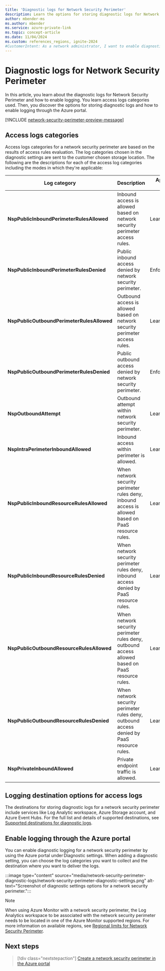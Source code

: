 ```yaml
---
title: 'Diagnostic logs for Network Security Perimeter'
description: Learn the options for storing diagnostic logs for Network Security Perimeter and how to enable logging through the Azure portal.
author: mbender-ms
ms.author: mbender
ms.service: azure-private-link
ms.topic: concept-article
ms.date: 11/04/2024
ms.custom: references_regions, ignite-2024
#CustomerIntent: As a network administrator, I want to enable diagnostic logging for Network Security Perimeter, so that I can monitor and analyze the network traffic to and from my resources.
---
```


# Diagnostic logs for Network Security Perimeter

In this article, you learn about the diagnostic logs for Network Security Perimeter and how to enable logging. You learn access logs categories used. Then, you discover the options for storing diagnostic logs and how to enable logging through the Azure portal.

[!INCLUDE [network-security-perimeter-preview-message](../../includes/network-security-perimeter-preview-message.md)]

## Access logs categories

Access logs categories for a network security perimeter are based on the results of access rules evaluation. The log categories chosen in the diagnostic settings are sent to the customer chosen storage location. The following are the descriptions for each of the access log categories including the modes in which they're applicable:

| **Log category** | **Description** | **Applicable to Modes** |
| --- | --- | --- |
| **NspPublicInboundPerimeterRulesAllowed** | Inbound access is allowed based on network security perimeter access rules. | Learning/Enforced |
| **NspPublicInboundPerimeterRulesDenied** | Public inbound access denied by network security perimeter. | Enforced |
| **NspPublicOutboundPerimeterRulesAllowed** | Outbound access is allowed based on network security perimeter access rules. | Learning/Enforced |
| **NspPublicOutboundPerimeterRulesDenied** | Public outbound access denied by network security perimeter. | Enforced |
| **NspOutboundAttempt** | Outbound attempt within network security perimeter. | Learning/Enforced |
| **NspIntraPerimeterInboundAllowed** | Inbound access within perimeter is allowed. | Learning/Enforced |
| **NspPublicInboundResourceRulesAllowed** | When network security perimeter rules deny, inbound access is allowed based on PaaS resource rules. | Learning |
| **NspPublicInboundResourceRulesDenied** | When network security perimeter rules deny, inbound access denied by PaaS resource rules. | Learning |
| **NspPublicOutboundResourceRulesAllowed** | When network security perimeter rules deny, outbound access allowed based on PaaS resource rules. | Learning |
| **NspPublicOutboundResourceRulesDenied** | When network security perimeter rules deny, outbound access denied by PaaS resource rules. | Learning |
| **NspPrivateInboundAllowed** | Private endpoint traffic is allowed. | Learning/Enforced |

## Logging destination options for access logs  

The destinations for storing diagnostic logs for a network security perimeter include services like Log Analytic workspace, Azure Storage account, and Azure Event Hubs. For the full list and details of supported destinations, see [Supported destinations for diagnostic logs](/azure/azure-monitor/essentials/diagnostic-settings).

## Enable logging through the Azure portal

You can enable diagnostic logging for a network security perimeter by using the Azure portal under Diagnostic settings. When adding a diagnostic setting, you can choose the log categories you want to collect and the destination where you want to deliver the logs.

:::image type="content" source="media/network-security-perimeter-diagnostic-logs/network-security-perimeter-diagnostic-settings.png" alt-text="Screenshot of diagnostic settings options for a network security perimeter.":::

> [!NOTE]
> When using Azure Monitor with a network security perimeter, the Log Analytics workspace to be associated with the network security perimeter needs to be located in one of the Azure Monitor supported regions. For more information on available regions, see [Regional limits for Network Security Perimeter](./network-security-perimeter-concepts.md#regional-limitations).

## Next steps

> [!div class="nextstepaction"]
> [Create a network security perimeter in the Azure portal](./create-network-security-perimeter-portal.md)
